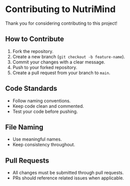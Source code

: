 #  Contributing to NutriMind

Thank you for considering contributing to this project!

## How to Contribute

1. Fork the repository.
2. Create a new branch (`git checkout -b feature-name`).
3. Commit your changes with a clear message.
4. Push to your forked repository.
5. Create a pull request from your branch to `main`.

## Code Standards

- Follow naming conventions.
- Keep code clean and commented.
- Test your code before pushing.

## File Naming

- Use meaningful names.
- Keep consistency throughout.

## Pull Requests

- All changes must be submitted through pull requests.
- PRs should reference related issues when applicable.
